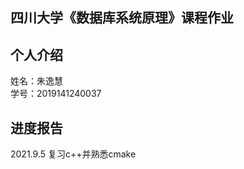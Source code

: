 四川大学《数据库系统原理》课程作业
---
个人介绍
-------
姓名：朱逸慧<br>
学号：2019141240037<br>

进度报告
-----
2021.9.5 复习c++并熟悉cmake
